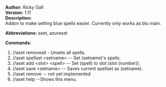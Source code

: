 **Author:** Ricky Gall  
**Version:** 1.11  
**Description:**  
Addon to make setting blue spells easier. Currently only works as blu main.

**Abbreviations:** aset, azureset

**Commands:**
 1. //aset removeall - Unsets all spells.
 2. //aset spellset &lt;setname&gt; -- Set (setname)'s spells.
 3. //aset add &lt;slot&gt; &lt;spell&gt; -- Set (spell) to slot (slot (number)).
 4. //aset save &lt;setname&gt; -- Saves current spellset as (setname).
 5. //aset remove -- not yet implemented
 5. //aset help --Shows this menu.